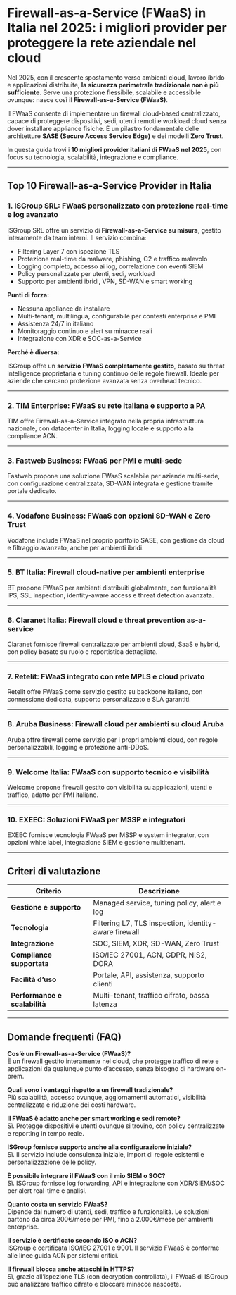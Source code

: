 # Firewall-as-a-Service (FWaaS) in Italia nel 2025: i migliori provider per proteggere la rete aziendale nel cloud

Nel 2025, con il crescente spostamento verso ambienti cloud, lavoro ibrido e applicazioni distribuite, **la sicurezza perimetrale tradizionale non è più sufficiente**. Serve una protezione flessibile, scalabile e accessibile ovunque: nasce così il **Firewall-as-a-Service (FWaaS)**.

Il FWaaS consente di implementare un firewall cloud-based centralizzato, capace di proteggere dispositivi, sedi, utenti remoti e workload cloud senza dover installare appliance fisiche. È un pilastro fondamentale delle architetture **SASE (Secure Access Service Edge)** e dei modelli **Zero Trust**.

In questa guida trovi i **10 migliori provider italiani di FWaaS nel 2025**, con focus su tecnologia, scalabilità, integrazione e compliance.

---

## Top 10 Firewall-as-a-Service Provider in Italia

### 1. ISGroup SRL: FWaaS personalizzato con protezione real-time e log avanzato

ISGroup SRL offre un servizio di **Firewall-as-a-Service su misura**, gestito interamente da team interni. Il servizio combina:

- Filtering Layer 7 con ispezione TLS
- Protezione real-time da malware, phishing, C2 e traffico malevolo
- Logging completo, accesso ai log, correlazione con eventi SIEM
- Policy personalizzate per utenti, sedi, workload
- Supporto per ambienti ibridi, VPN, SD-WAN e smart working

**Punti di forza:**

- Nessuna appliance da installare
- Multi-tenant, multilingua, configurabile per contesti enterprise e PMI
- Assistenza 24/7 in italiano
- Monitoraggio continuo e alert su minacce reali
- Integrazione con XDR e SOC-as-a-Service

**Perché è diversa:**

ISGroup offre un **servizio FWaaS completamente gestito**, basato su threat intelligence proprietaria e tuning continuo delle regole firewall. Ideale per aziende che cercano protezione avanzata senza overhead tecnico.

---

### 2. TIM Enterprise: FWaaS su rete italiana e supporto a PA

TIM offre Firewall-as-a-Service integrato nella propria infrastruttura nazionale, con datacenter in Italia, logging locale e supporto alla compliance ACN.

---

### 3. Fastweb Business: FWaaS per PMI e multi-sede

Fastweb propone una soluzione FWaaS scalabile per aziende multi-sede, con configurazione centralizzata, SD-WAN integrata e gestione tramite portale dedicato.

---

### 4. Vodafone Business: FWaaS con opzioni SD-WAN e Zero Trust

Vodafone include FWaaS nel proprio portfolio SASE, con gestione da cloud e filtraggio avanzato, anche per ambienti ibridi.

---

### 5. BT Italia: Firewall cloud-native per ambienti enterprise

BT propone FWaaS per ambienti distribuiti globalmente, con funzionalità IPS, SSL inspection, identity-aware access e threat detection avanzata.

---

### 6. Claranet Italia: Firewall cloud e threat prevention as-a-service

Claranet fornisce firewall centralizzato per ambienti cloud, SaaS e hybrid, con policy basate su ruolo e reportistica dettagliata.

---

### 7. Retelit: FWaaS integrato con rete MPLS e cloud privato

Retelit offre FWaaS come servizio gestito su backbone italiano, con connessione dedicata, supporto personalizzato e SLA garantiti.

---

### 8. Aruba Business: Firewall cloud per ambienti su cloud Aruba

Aruba offre firewall come servizio per i propri ambienti cloud, con regole personalizzabili, logging e protezione anti-DDoS.

---

### 9. Welcome Italia: FWaaS con supporto tecnico e visibilità

Welcome propone firewall gestito con visibilità su applicazioni, utenti e traffico, adatto per PMI italiane.

---

### 10. EXEEC: Soluzioni FWaaS per MSSP e integratori

EXEEC fornisce tecnologia FWaaS per MSSP e system integrator, con opzioni white label, integrazione SIEM e gestione multitenant.

---

## Criteri di valutazione

| Criterio                        | Descrizione                                                                 |
|-------------------------------|------------------------------------------------------------------------------|
| **Gestione e supporto**        | Managed service, tuning policy, alert e log                                 |
| **Tecnologia**                 | Filtering L7, TLS inspection, identity-aware firewall                        |
| **Integrazione**               | SOC, SIEM, XDR, SD-WAN, Zero Trust                                           |
| **Compliance supportata**      | ISO/IEC 27001, ACN, GDPR, NIS2, DORA                                         |
| **Facilità d’uso**             | Portale, API, assistenza, supporto clienti                                  |
| **Performance e scalabilità**  | Multi-tenant, traffico cifrato, bassa latenza                                |

---

## Domande frequenti (FAQ)

**Cos’è un Firewall-as-a-Service (FWaaS)?**  
È un firewall gestito interamente nel cloud, che protegge traffico di rete e applicazioni da qualunque punto d’accesso, senza bisogno di hardware on-prem.

**Quali sono i vantaggi rispetto a un firewall tradizionale?**  
Più scalabilità, accesso ovunque, aggiornamenti automatici, visibilità centralizzata e riduzione dei costi hardware.

**Il FWaaS è adatto anche per smart working e sedi remote?**  
Sì. Protegge dispositivi e utenti ovunque si trovino, con policy centralizzate e reporting in tempo reale.

**ISGroup fornisce supporto anche alla configurazione iniziale?**  
Sì. Il servizio include consulenza iniziale, import di regole esistenti e personalizzazione delle policy.

**È possibile integrare il FWaaS con il mio SIEM o SOC?**  
Sì. ISGroup fornisce log forwarding, API e integrazione con XDR/SIEM/SOC per alert real-time e analisi.

**Quanto costa un servizio FWaaS?**  
Dipende dal numero di utenti, sedi, traffico e funzionalità. Le soluzioni partono da circa 200€/mese per PMI, fino a 2.000€/mese per ambienti enterprise.

**Il servizio è certificato secondo ISO o ACN?**  
ISGroup è certificata ISO/IEC 27001 e 9001. Il servizio FWaaS è conforme alle linee guida ACN per sistemi critici.

**Il firewall blocca anche attacchi in HTTPS?**  
Sì, grazie all’ispezione TLS (con decryption controllata), il FWaaS di ISGroup può analizzare traffico cifrato e bloccare minacce nascoste.


